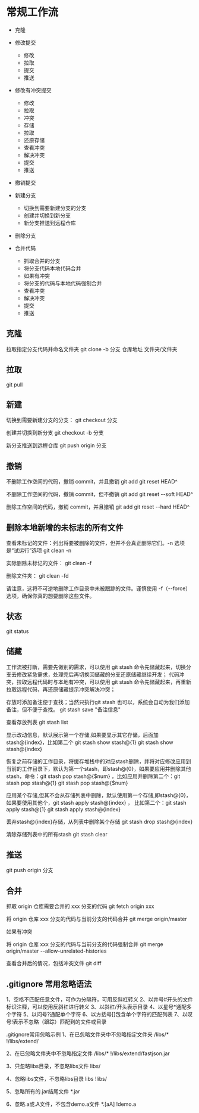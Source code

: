 # 常规工作流
- 克隆

- 修改提交
    - 修改
    - 拉取
    - 提交
    - 推送

- 修改有冲突提交
    - 修改
    - 拉取
    - 冲突
    - 存储
    - 拉取
    - 还原存储
    - 查看冲突
    - 解决冲突
    - 提交
    - 推送

- 撤销提交

- 新建分支
    - 切换到需要新建分支的分支
    - 创建并切换到新分支
    - 新分支推送到远程仓库

- 删除分支

- 合并代码
    - 抓取合并的分支
    - 将分支代码本地代码合并
    - 如果有冲突
    - 将分支的代码与本地代码强制合并
    - 查看冲突
    - 解决冲突
    - 提交
    - 推送

## 克隆

拉取指定分支代码并命名文件夹
git clone -b 分支 仓库地址 文件夹/文件夹

## 拉取

git pull

## 新建

切换到需要新建分支的分支：
git checkout 分支

创建并切换到新分支
git checkout -b 分支

新分支推送到远程仓库
git push origin 分支

## 撤销

不删除工作空间的代码，撤销 commit，并且撤销 git add
git reset HEAD^

不删除工作空间的代码，撤销 commit，但不撤销 git add
git reset --soft HEAD^

删除工作空间的代码，撤销 commit，并且撤销 git add
git reset --hard HEAD^

## 删除本地新增的未标志的所有文件

查看未标记的文件：列出将要被删除的文件，但并不会真正删除它们。-n 选项是“试运行”选项
git clean -n

实际删除未标记的文件：
git clean -f

删除文件夹：
git clean -fd

请注意，这将不可逆地删除工作目录中未被跟踪的文件。谨慎使用 -f（--force）选项，确保你真的想要删除这些文件。

## 状态

git status

## 储藏
工作流被打断，需要先做别的需求，可以使用 git stash 命令先储藏起来，切换分支去修改紧急需求，处理完后再切换回储藏的分支还原储藏继续开发；
代码冲突，拉取远程代码时与本地有冲突，可以使用 git stash 命令先储藏起来，再重新拉取远程代码，再还原储藏提示冲突解决冲突；

存放时添加备注便于查找；当然只执行git stash 也可以，系统会自动为我们添加备注，但不便于查找。
git stash save "备注信息"

查看存放列表
git stash list

显示改动信息，默认展示第一个存储,如果要显示其它存储，后面加stash@{index}，比如第二个 git stash show stash@{1}
git stash show stash@{index}

恢复之前存储的工作目录，将缓存堆栈中的对应stash删除，并将对应修改应用到当前的工作目录下，默认为第一个stash，即stash@{0}，如果要应用并删除其他stash，命令：git stash pop stash@{$num} ，比如应用并删除第二个：git stash pop stash@{1}
git stash pop stash@{$num}

应用某个存储,但其不会从存储列表中删除，默认使用第一个存储,即stash@{0}，如果要使用其他个，git stash apply stash@{index} ， 比如第二个：git stash apply stash@{1} 
git stash apply stash@{index}

丢弃stash@{index}存储，从列表中删除某个存储
git stash drop stash@{index} 

清除存储列表中的所有stash
git stash clear

## 推送

git push origin 分支

## 合并

抓取 origin 仓库需要合并的 xxx 分支的代码
git fetch origin xxx

将 origin 仓库 xxx 分支的代码与当前分支的代码合并
git merge origin/master

如果有冲突

将 origin 仓库 xxx 分支的代码与当前分支的代码强制合并
git merge origin/master --allow-unrelated-histories

查看合并后的情况，包括冲突文件
git diff

## .gitignore 常用忽略语法
1、空格不匹配任意文件，可作为分隔符，可用反斜杠转义
2、以井号#开头的文件标识注释，可以使用反斜杠进行转义
3、以斜杠/开头表示目录
4、以星号*通配多个字符
5、以问号?通配单个字符
6、以方括号[]包含单个字符的匹配列表
7、以叹号!表示不忽略（跟踪）匹配到的文件或目录

.gitignore常用忽略示例
1、在已忽略文件夹中不忽略指定文件夹
/libs/*
!/libs/extend/

2、在已忽略文件夹中不忽略指定文件
/libs/*
!/libs/extend/fastjson.jar

3、只忽略libs目录，不忽略libs文件
libs/

4、忽略libs文件，不忽略libs目录
libs
!libs/

5、忽略所有的.jar结尾文件
*.jar

6、忽略.a或.A文件，不包含demo.a文件
*.[aA]
!demo.a